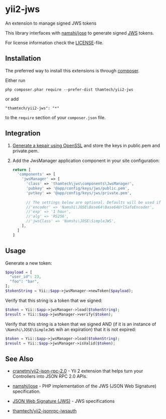yii2-jws
========

An extension to manage signed JWS tokens

This library interfaces with
[namshi/jose](http://github.com/namshi/jose) to generate signed
[JWS](https://tools.ietf.org/html/rfc7515) tokens.

For license information check the [LICENSE](LICENSE.md)-file.

Installation
------------

The preferred way to install this extensions is through [composer](http://getcomposer.org/download/).

Either run
```
php composer.phar require --prefer-dist thamtech/yii2-jws
```
or add
```
"thamtech/yii2-jws": "*"
```
to the `require` section of your `composer.json` file.

Integration
-----------

1. [Generate a kepair using OpenSSL](https://en.wikibooks.org/wiki/Cryptography/Generate_a_keypair_using_OpenSSL)
   and store the keys in public.pem and private.pem.

2. Add the JwsManager application component in your site configuration:

    ```php
    return [
      'components' => [
        'jwsManager' => [
          'class' => 'thamtech\jws\components\JwsManager',
          'pubkey' => '@app/config/keys/jws/public.pem',
          'pvtkey' => '@app/config/keys/jws/private.pem',
          
          // The settings below are optional. Defaults will be used if not set here.
          //'encoder' => 'Namshi\JOSE\Base64\Base64UrlSafeEncoder',
          //'exp' => '1 hour',
          //'alg' => 'RS256',
          //'jwsClass' => 'Namshi\JOSE\SimpleJWS',
        ],
      ]
    ]
    ```

Usage
-----

Generate a new token:
```php
$payload = [
  "user_id": 23,
  "foo": "bar",
];
$tokenString = Yii::$app->jwsManager->newToken($payload);
```

Verify that this string is a token that we signed:
```php
$token = Yii::$app->jwsManager->load($tokenString);
$result = Yii::$app->jwsManager->verify($token);
```

Verify that this string is a token that we signed AND (if it is an instance
of `\Namshi\JOSE\SimpleJWS` wih an expiration) that it is not expired:
```php
$token = Yii::$app->jwsManager->load($tokenString);
$result = Yii::$app->jwsManager->isValid($token);
```

See Also
--------

* [cranetm/yii2-json-rpc-2.0](http://github.com/cranetm/yii2-json-rpc-2.0) - Yii 2
  extension that helps turn your Controllers into JSON RPC 2.0 APIs.
  
* [namshi/jose](http://github.com/namshi/jose) - PHP implementation of the
  JWS (JSON Web Signature) specification.
  
* [JSON Web Signature (JWS)](https://tools.ietf.org/html/rfc7515) - JWS specifications

* [thamtech/yii2-jsonrpc-jwsauth](http://github.com/thamtech/yii2-jsonrpc-jwsauth)
